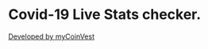 # Covid-19 Live Stats checker. 
[Developed by myCoinVest](https://www.gmyCoinVest.tech "myCoinVest")
